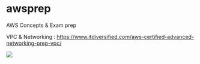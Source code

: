 # awsprep
AWS Concepts &amp; Exam prep

VPC & Networking : https://www.itdiversified.com/aws-certified-advanced-networking-prep-vpc/

![](https://www.itdiversified.com/wp-content/uploads/2017/12/sgnaclscope.jpg)
